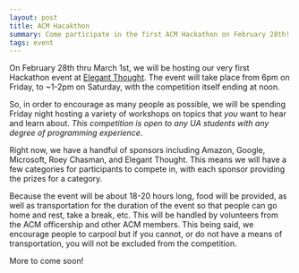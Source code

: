 ```yaml
---
layout: post
title: ACM Hacakthon
summary: Come participate in the first ACM Hackathon on February 28th!
tags: event
---
```


On February 28th thru March 1st, we will be hosting our very first Hackathon
event at [Elegant Thought](http://www.elegantthought.com/).  The event will
take place from 6pm on Friday, to ~1-2pm on Saturday, with the competition
itself ending at noon.

So, in order to encourage as many people as possible, we will be spending
Friday night hosting a variety of workshops on topics that *you* want to hear
and learn about.  *This competition is open to any UA students with any degree
of programming experience*.

Right now, we have a handful of sponsors including Amazon, Google, Microsoft,
Roey Chasman, and Elegant Thought.  This means we will have a few categories
for participants to compete in, with each sponsor providing the prizes for a
category.

Because the event will be about 18-20 hours long, food will be provided, as
well as transportation for the duration of the event so that people can go home
and rest, take a break, etc.  This will be handled by volunteers from the ACM
officership and other ACM members.  This being said, we encourage people to
carpool but if you cannot, or do not have a means of transportation, you will
not be excluded from the competition.

More to come soon!
